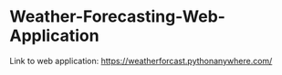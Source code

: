 # Weather-Forecasting-Web-Application

Link to web application: https://weatherforcast.pythonanywhere.com/
